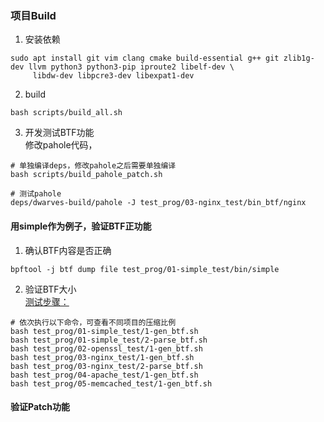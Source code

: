 ### 项目Build  
1. 安装依赖  
```
sudo apt install git vim clang cmake build-essential g++ git zlib1g-dev llvm python3 python3-pip iproute2 libelf-dev \
	 libdw-dev libpcre3-dev libexpat1-dev 
```

2. build  
```
bash scripts/build_all.sh  
```

3. 开发测试BTF功能  
修改pahole代码，  
```
# 单独编译deps，修改pahole之后需要单独编译  
bash scripts/build_pahole_patch.sh  

# 测试pahole
deps/dwarves-build/pahole -J test_prog/03-nginx_test/bin_btf/nginx
```


#### 用simple作为例子，验证BTF正功能  
1. 确认BTF内容是否正确
```
bpftool -j btf dump file test_prog/01-simple_test/bin/simple
```


2. 验证BTF大小  
[测试步骤：](test_prog/README.md)
```
# 依次执行以下命令，可查看不同项目的压缩比例
bash test_prog/01-simple_test/1-gen_btf.sh
bash test_prog/01-simple_test/2-parse_btf.sh 
bash test_prog/02-openssl_test/1-gen_btf.sh
bash test_prog/03-nginx_test/1-gen_btf.sh
bash test_prog/03-nginx_test/2-parse_btf.sh
bash test_prog/04-apache_test/1-gen_btf.sh
bash test_prog/05-memcached_test/1-gen_btf.sh
```

#### 验证Patch功能  
